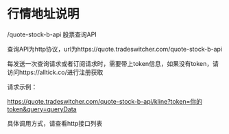 # 行情地址说明
/quote-stock-b-api    股票查询API

查询API为http协议，url为https://quote.tradeswitcher.com/quote-stock-b-api

每发送一次查询请求或者订阅请求时，需要带上token信息，如果没有token，请访问https://alltick.co/进行注册获取

请求示例：<br/>

https://quote.tradeswitcher.com/quote-stock-b-api/kline?token=你的token&query=queryData<br/>

具体调用方式，请查看http接口列表

